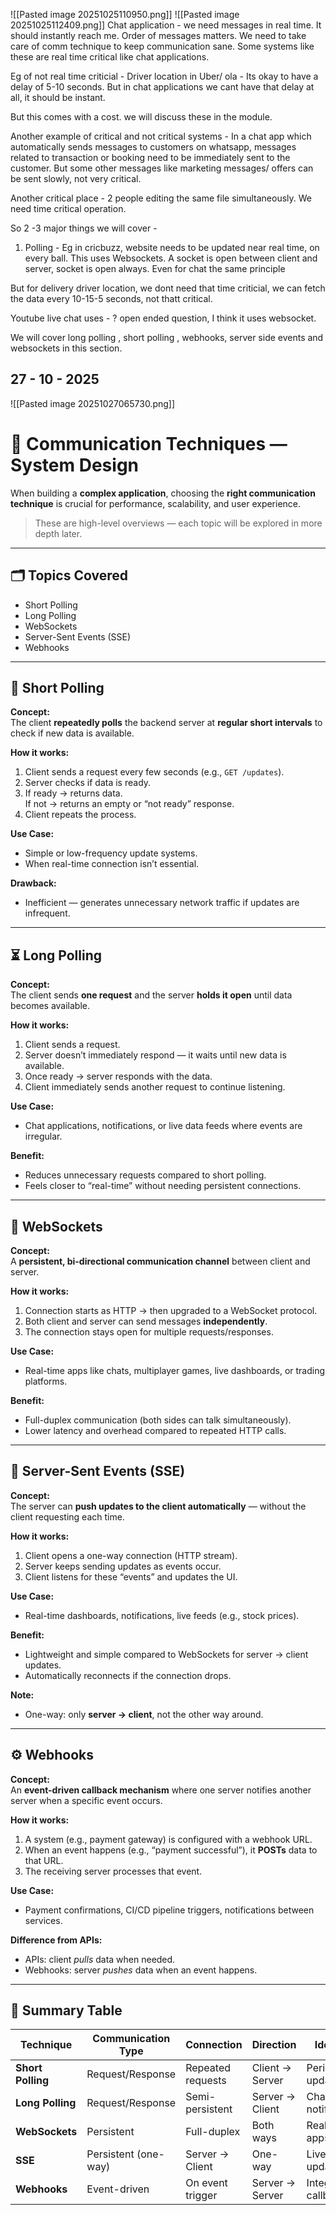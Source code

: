 ![[Pasted image 20251025110950.png]]
![[Pasted image 20251025112409.png]]
Chat application - we need messages in real time. It should instantly reach me. Order of messages matters. We need to take care of comm technique to keep communication sane. Some systems like these are real time critical like chat applications.

Eg of not real time criticial - Driver location in Uber/ ola - Its okay to have a delay of 5-10 seconds.
But in chat applications we cant have that delay at all, it should be instant.

But this comes with a cost. we will discuss these in the module.

Another example of critical and not critical systems - In a chat app which automatically sends messages to customers on whatsapp, messages related to transaction or booking need to be immediately sent to the customer.
But some other messages like marketing messages/ offers can be sent slowly, not very critical.

Another critical place - 2 people editing the same file simultaneously. We need time critical operation.

So 2 -3 major things we will cover - 
1. Polling - Eg in cricbuzz, website needs to be updated near real time, on every ball. This uses Websockets. A socket is open between client and server, socket is open always. Even for chat the same principle

But for delivery driver location, we dont need that time criticial, we can fetch the data every 10-15-5 seconds, not thatt critical.

Youtube live chat uses - ? open ended question, I think it uses websocket.

We will cover long polling , short polling , webhooks, server side events and websockets in this section.


## 27 - 10 - 2025

![[Pasted image 20251027065730.png]]

# 🧩 Communication Techniques — System Design

When building a **complex application**, choosing the **right communication technique** is crucial for performance, scalability, and user experience.  

> These are high-level overviews — each topic will be explored in more depth later.

---

## 🗂️ Topics Covered
- Short Polling  
- Long Polling  
- WebSockets  
- Server-Sent Events (SSE)  
- Webhooks  

---

## 🔁 Short Polling
**Concept:**  
The client **repeatedly polls** the backend server at **regular short intervals** to check if new data is available.

**How it works:**
1. Client sends a request every few seconds (e.g., `GET /updates`).
2. Server checks if data is ready.
3. If ready → returns data.  
   If not → returns an empty or “not ready” response.
4. Client repeats the process.

**Use Case:**  
- Simple or low-frequency update systems.  
- When real-time connection isn’t essential.

**Drawback:**  
- Inefficient — generates unnecessary network traffic if updates are infrequent.

---

## ⏳ Long Polling
**Concept:**  
The client sends **one request** and the server **holds it open** until data becomes available.

**How it works:**
1. Client sends a request.
2. Server doesn’t immediately respond — it waits until new data is available.
3. Once ready → server responds with the data.
4. Client immediately sends another request to continue listening.

**Use Case:**  
- Chat applications, notifications, or live data feeds where events are irregular.

**Benefit:**  
- Reduces unnecessary requests compared to short polling.  
- Feels closer to “real-time” without needing persistent connections.

---

## 🔄 WebSockets
**Concept:**  
A **persistent, bi-directional communication channel** between client and server.

**How it works:**
1. Connection starts as HTTP → then upgraded to a WebSocket protocol.  
2. Both client and server can send messages **independently**.  
3. The connection stays open for multiple requests/responses.

**Use Case:**  
- Real-time apps like chats, multiplayer games, live dashboards, or trading platforms.

**Benefit:**  
- Full-duplex communication (both sides can talk simultaneously).  
- Lower latency and overhead compared to repeated HTTP calls.

---

## 📡 Server-Sent Events (SSE)
**Concept:**  
The server can **push updates to the client automatically** — without the client requesting each time.

**How it works:**
1. Client opens a one-way connection (HTTP stream).  
2. Server keeps sending updates as events occur.  
3. Client listens for these “events” and updates the UI.

**Use Case:**  
- Real-time dashboards, notifications, live feeds (e.g., stock prices).

**Benefit:**  
- Lightweight and simple compared to WebSockets for server → client updates.  
- Automatically reconnects if the connection drops.

**Note:**  
- One-way: only **server → client**, not the other way around.

---

## ⚙️ Webhooks
**Concept:**  
An **event-driven callback mechanism** where one server notifies another server when a specific event occurs.

**How it works:**
1. A system (e.g., payment gateway) is configured with a webhook URL.  
2. When an event happens (e.g., “payment successful”), it **POSTs** data to that URL.  
3. The receiving server processes that event.

**Use Case:**  
- Payment confirmations, CI/CD pipeline triggers, notifications between services.

**Difference from APIs:**  
- APIs: client *pulls* data when needed.  
- Webhooks: server *pushes* data when an event happens.

---

## 🧠 Summary Table

| Technique | Communication Type | Connection | Direction | Ideal For |
|------------|--------------------|-------------|-------------|-------------|
| **Short Polling** | Request/Response | Repeated requests | Client → Server | Periodic updates |
| **Long Polling** | Request/Response | Semi-persistent | Server → Client | Chat, notifications |
| **WebSockets** | Persistent | Full-duplex | Both ways | Real-time apps |
| **SSE** | Persistent (one-way) | Server → Client | One-way | Live updates |
| **Webhooks** | Event-driven | On event trigger | Server → Server | Integrations, callbacks |
